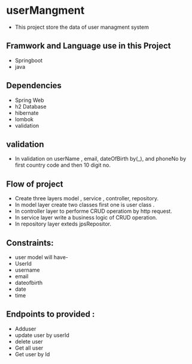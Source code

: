 # userMangment
* This project store the data of user managment system 
## Framwork and Language use in this Project
* Springboot 
* java
## Dependencies
* Spring Web
* h2 Database
* hibernate
* lombok
* validation
## validation
* In validation on userName , email, dateOfBirth by(_), and phoneNo by first country code and then 10 digit no.
## Flow of project
* Create three layers model , service , controller, repository.
* In model layer create two classes first one is user class .
* In controller layer to performe CRUD operatiom by http request.
* In service layer write a business logic of CRUD operation.
* In repository layer exteds jpsRepositor.
## Constraints:
* user model will have-
* UserId
* username
* email
* dateofbirth
* date
* time
## Endpoints to provided :
* Adduser
* update user by userId
* delete user
* Get all user
* Get user by Id
